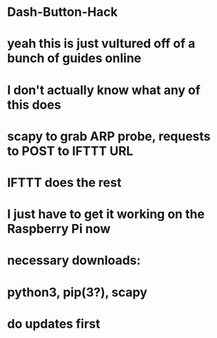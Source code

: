 # Dash-Button-Hack


# yeah this is just vultured off of a bunch of guides online 
# I don't actually know what any of this does 
# scapy to grab ARP probe, requests to POST to IFTTT URL
# IFTTT does the rest
# I just have to get it working on the Raspberry Pi now

# necessary downloads:
#   python3, pip(3?), scapy
#   do updates first 
